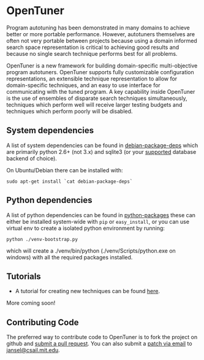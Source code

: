 OpenTuner
=========

Program autotuning has been demonstrated in many domains to achieve better
or more portable performance.  However, autotuners themselves are often not
very portable between projects because using a domain informed search space
representation is critical to achieving good results and because no single
search technique performs best for all problems.

OpenTuner is a new framework for building domain-specific multi-objective
program autotuners. OpenTuner supports fully customizable configuration
representations, an extensible technique representation to allow for
domain-specific techniques, and an easy to use interface for communicating
with the tuned program. A key capability inside OpenTuner is the use of
ensembles of disparate search techniques simultaneously, techniques which
perform well will receive larger testing budgets and techniques which perform
poorly will be disabled.

System dependencies
-------------------

A list of system dependencies can be found in [debian-package-deps][]
which are primarily python 2.6+ (not 3.x) and sqlite3 (or your
[supported][sqlalchemy-dialects] database backend of choice).

On Ubuntu/Debian there can be installed with:

    sudo apt-get install `cat debian-package-deps`

[debian-package-deps]: https://raw.github.com/jansel/opentuner/master/debian-packages-deps
[sqlalchemy-dialects]: http://docs.sqlalchemy.org/en/rel_0_8/dialects/index.html

Python dependencies
-------------------

A list of python dependencies can be found in [python-packages][] these can
either be installed system-wide with `pip` or `easy_install`, or you can
use virtual env to create a isolated python environment by running:

    python ./venv-bootstrap.py

which will create a ./venv/bin/python (./venv/Scripts/python.exe on windows)
with all the required packages installed.

[python-packages]: https://raw.github.com/jansel/opentuner/master/python-packages

Tutorials
---------

- A tutorial for creating new techniques can be found [here][technique-tutorial].

More coming soon!

[technique-tutorial]:  https://github.com/jansel/opentuner/wiki/TechniqueTutorial

Contributing Code
-----------------

The preferred way to contribute code to OpenTuner is to fork the project
on github and [submit a pull request][pull-req].  You can also submit a
[patch via email][email-patch] to jansel@csail.mit.edu.

[pull-req]: https://www.openshift.com/wiki/github-workflow-for-submitting-pull-requests
[email-patch]: http://alblue.bandlem.com/2011/12/git-tip-of-week-patches-by-email.html

